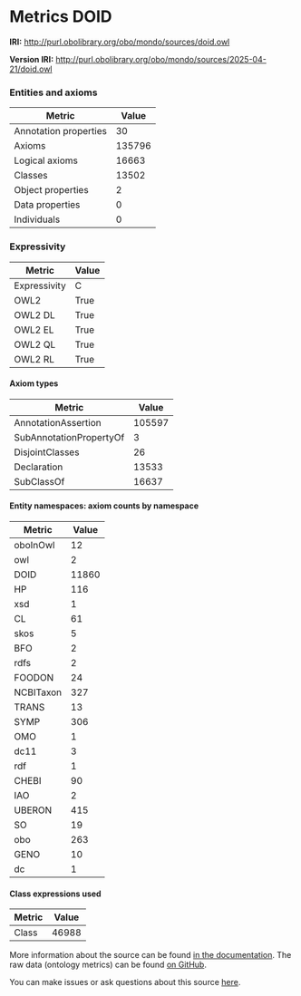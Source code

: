# Metrics DOID

**IRI:** http://purl.obolibrary.org/obo/mondo/sources/doid.owl

**Version IRI:** http://purl.obolibrary.org/obo/mondo/sources/2025-04-21/doid.owl

### Entities and axioms

| Metric | Value |
| ------ | ----- |
| Annotation properties | 30 |
| Axioms | 135796 |
| Logical axioms | 16663 |
| Classes | 13502 |
| Object properties | 2 |
| Data properties | 0 |
| Individuals | 0 |


### Expressivity

| Metric | Value |
| ------ | ----- |
| Expressivity | C |
| OWL2 | True |
| OWL2 DL | True |
| OWL2 EL | True |
| OWL2 QL | True |
| OWL2 RL | True |

#### Axiom types

| Metric | Value |
| ------ | ----- |
| AnnotationAssertion | 105597 |
| SubAnnotationPropertyOf | 3 |
| DisjointClasses | 26 |
| Declaration | 13533 |
| SubClassOf | 16637 |


#### Entity namespaces: axiom counts by namespace

| Metric | Value |
| ------ | ----- |
| oboInOwl | 12 |
| owl | 2 |
| DOID | 11860 |
| HP | 116 |
| xsd | 1 |
| CL | 61 |
| skos | 5 |
| BFO | 2 |
| rdfs | 2 |
| FOODON | 24 |
| NCBITaxon | 327 |
| TRANS | 13 |
| SYMP | 306 |
| OMO | 1 |
| dc11 | 3 |
| rdf | 1 |
| CHEBI | 90 |
| IAO | 2 |
| UBERON | 415 |
| SO | 19 |
| obo | 263 |
| GENO | 10 |
| dc | 1 |


#### Class expressions used

| Metric | Value |
| ------ | ----- |
| Class | 46988 |


More information about the source can be found [in the documentation](../sources.md). The raw data (ontology metrics) can be found [on GitHub](https://github.com/monarch-initiative/mondo-ingest/tree/main/src/ontology/metadata).

You can make issues or ask questions about this source [here](https://github.com/monarch-initiative/mondo-ingest/issues).


